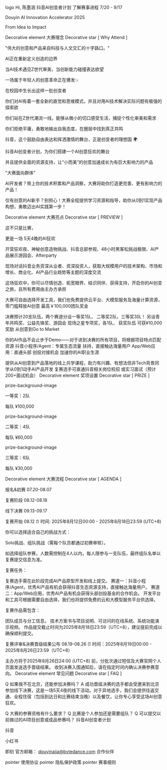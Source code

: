 logo
Hi, 陈墨涵
抖音AI创变者计划
了解赛事进程
7/20 - 9/17

Douyin AI Innovation Accelerator 2025

From Idea to Impact

Decorative element
大赛理念
Decorative star
[  Why Attend  ]

"伟大的创意和产品来自科技与人文交汇的十字路口。"

AI正在重新定义创造的边界

当AI技术遇见Z世代审美，当创新能力碰撞表达欲望

一场属于年轻人的创意革命正在爆发💥


在校园中生长出这样一批创变者

你们对AI有着一套全新的直觉和思维模式，并且对用AI技术解决实际问题有极强的探索欲

你们站在Z世代潮流一线，能够从微小的切口感受生活，捕捉个性化审美和需求

你们拒绝平庸，勇敢地输出自我态度，在圈层中找到真正共鸣


抖音，这个鼓励自由表达和挥洒激情的舞台，正是创变者的理想国 🌍

抖音AI创变者计划，为你们搭建一个AI创意狂欢的舞台

并且提供全面的资源支持，让“小而美”的创意加速成长为有巨大影响力的产品

"大赛面向群体"

AI开发者？带上你的技术积累和产品洞察，大赛将助你打造更完善、更有影响力的产品！

仅有创意的AI新手？别担心！大赛全程提供学习资源和指导，助你从0到1实现产品构想，勇敢迈出AI实践第一步！

Decorative element
大赛亮点
Decorative star
[  PREVIEW  ]

这不只是比赛，

更是一场 5天4晚的AI狂欢

开营狂欢夜、神秘创意造物挑战、抖音总部参观、48小时黑客松挑战极限、AI产品展示游园会、Afterparty

现场对话抖音业务资深从业者、资深投资人，获取大规模用户的技术架构、市场和增长、商业化、AI产品行业趋势等主题的深度交流

这场狂欢中，你可以尽情创造、拓宽眼界、结识同伴、获得支持，开启你的AI创变之旅，且所有费用由主办方承担

大赛可自由选择开发工具，我们也免费提供云平台、大模型服务及海量计算资源，零门槛释放AI创意
最高￥100,000团队奖金

决赛预计20支队伍，两个赛道分设一等奖1队，
二等奖2队，三等奖3队！
另设青年共鸣奖、公益先锋奖、游园会
现场之星专项奖，各1队， 获奖队伍
可获¥10,000奖励
从创意到Go to Market

你的AI作品不会止步于Demo——对于进到决赛的所有项目，将根据项目特点匹配资源
抖音小程序/Agent：专属生态流量
扶持，直接触达海量用户
App/Web应用：直通头部
创投对接机会
加速你的AI职业生涯

提供从AI创意到产品落地的线上共学课程，助力有兴趣、有想法但非Tech背景同学从0到1动手AI产品开发
复赛选手可直通抖音相关岗位校招
或实习面试（预计200+面试机会）
Decorative element
奖项设置
Decorative star
[  PRIZE  ]

prize-background-image

一等奖｜2队

每队 ¥100,000

prize-background-image

二等奖｜4队

每队 ¥60,000

prize-background-image

三等奖｜6队

每队 ¥30,000

Decorative element
大赛流程
Decorative star
[  AGENDA  ]

报名&初赛
07.20-08.07

复赛阶段
08.12-08.18

线下决赛
09.13-09.17

复赛开始
08.12
⏰ 时间: 2025年8月12日00:00 - 2025年8月18日23:59 (UTC+8)

你可以选择适合自己的挑战方式：

Solo挑战、组队挑战（需每个队员都通过初赛审核）。

如选择组队参赛，人数需控制在4人以内，每人限参与一支队伍，最终组队名单以复赛提交信息为准。


复赛任务：

复赛选手需在此阶段完成AI产品原型开发和线上提交。
赛道一：抖音小程序/Agent，优秀AI产品有机会获得抖音生态资源支持，直接触达海量用户。
赛道二：App/Web应用，优秀AI产品有机会获得头部创投基金的合作机会。
开发平台和工具可根据需要自由选择，我们也将提供免费的云和大模型服务平台供选择。

复赛作品需包含：

团队成员与分工信息。
技术方案书与项目说明、可访问的在线系统、系统功能演示视频。
作品提交截止时间为2025年8月18日23:59（UTC+8），建议提前完成以确保顺利提交。


复赛评审&决赛晋级结果公布
08.19-08.26
⏰ 时间：2025年8月19日00:00 - 2025年8月26日23:59（UTC+8）

主办方将于2025年8月26日24:00 (UTC+8) 前，分批次通过短信及大赛官网个人页面发送选手晋级结果。
收到决赛入围通知后，请在指定时间内确认决赛参赛意向。
Decorative element
常见问题
Decorative star
[  FAQ  ]

Q
如果我不在北京，还能参加决赛吗？
A
成功晋级决赛的选手都会受邀来到北京参加线下决赛，这是一场5天4夜的线下活动。对于异地选手，我们会提供往返交通、全程住宿（包括到达日和比赛结束当晚）以及餐饮，让你专心享受这场AI创意狂欢。

Q
大赛的参赛资格有什么要求？
Q
比赛是个人参加还是需要组队？
Q
可以提交以前做过的AI项目创意或成品参赛吗？
抖音AI创变者计划

抖音

小红书

即刻
官方邮箱：
douyinaiia@bytedance.com
合作伙伴

pointer
使用协议
pointer
隐私保护政策
pointer
赛事细则